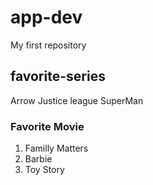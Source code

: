 # app-dev
My first repository
## favorite-series
Arrow
Justice league
SuperMan
### Favorite Movie
1. Familly Matters
2. Barbie
3. Toy Story
